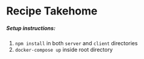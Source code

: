 # Recipe Takehome

##### Setup instructions:

1. `npm install` in both `server` and `client` directories
2. `docker-compose up` inside root directory